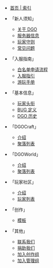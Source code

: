 <!-- _sidebar -->

  - [首页 | 索引](index)

- 「新人须知」
  - [关于 DGO](notice/about)
  - [服务器信息](notice/server)
  - [玩家守则](notice/rules)
  - [常见问题](notice/question)

- 「入服指南」
  - [白名单申请流程](guide/apply.md)
  - [入服指引](guide/join)
  - [游玩手册](guide/play)

- 「基本信息」
  - [玩家头衔](information/playerTitle)
  - [BUG 定义](information/bugDefinition)
  - [DGO 历史](information/DGOHistory) 

- 「DGOCraft」
  - [介绍](DGOCraft/introduce)
  - [聚落列表](DGOCraft/list)

- 「DGOWorld」
  - [介绍](DGOWorld/introduce)
  - [聚落列表](DGOWorld/list)

- 「玩家社区」
  - [介绍](player/introduce)
  - [玩家列表](player/list)

- 「创作」
  - [模板](creation/template)

- 「其他」
  - [联系我们](other/contact)
  - [捐助我们](other/donate)
  - [加入创作组](other/joinCreation)
  - [加入管理组](other/joinManagement)
